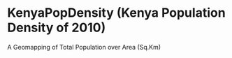 # KenyaPopDensity (Kenya Population Density of 2010)
A Geomapping of Total Population over Area (Sq.Km)

